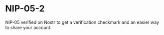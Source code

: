 # NIP-05-2
NIP-05 verified on Nostr to get a verification checkmark and an easier way to share your account.
